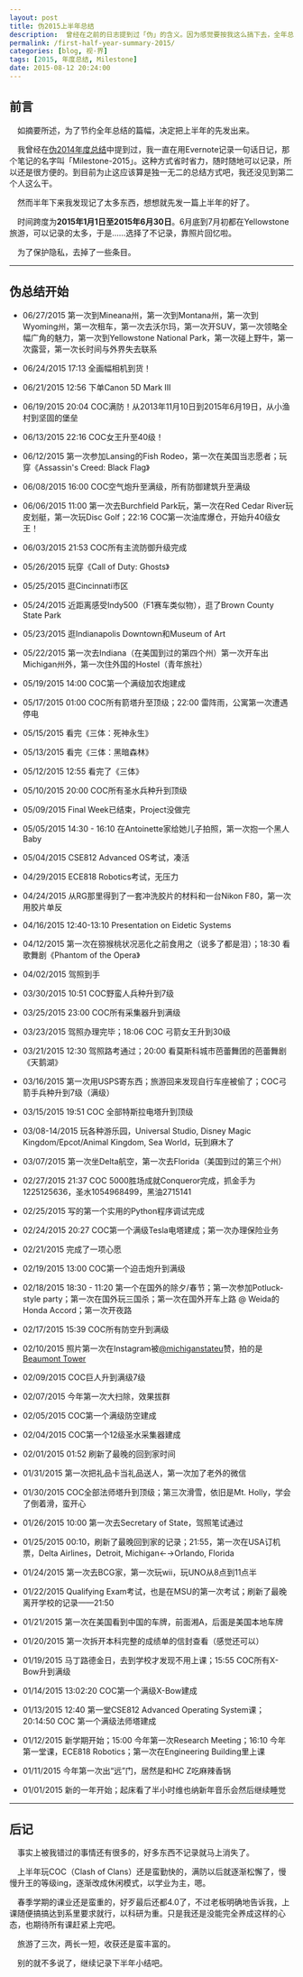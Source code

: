 ```yaml
---
layout: post
title: 伪2015上半年总结
description:  曾经在之前的日志提到过「伪」的含义。因为感觉要按我这么搞下去，全年总结会非常长，为了提升效率，先来篇半年的。
permalink: /first-half-year-summary-2015/
categories: [blog, 视·界]
tags: [2015, 年度总结, Milestone]
date: 2015-08-12 20:24:00
--- 
```


## 前言

　如摘要所述，为了节约全年总结的篇幅，决定把上半年的先发出来。

　我曾经在[伪2014年度总结](/summary-2014)中提到过，我一直在用Evernote记录一句话日记，那个笔记的名字叫「Milestone-2015」。这种方式省时省力，随时随地可以记录，所以还是很方便的。到目前为止这应该算是独一无二的总结方式吧，我还没见到第二个人这么干。

　然而半年下来我发现记了太多东西，想想就先发一篇上半年的好了。

　时间跨度为**2015年1月1日至2015年6月30日**。6月底到7月初都在Yellowstone旅游，可以记录的太多，于是……选择了不记录，靠照片回忆啦。

　为了保护隐私，去掉了一些条目。

------

## 伪总结开始

- 06/27/2015 第一次到Mineana州，第一次到Montana州，第一次到Wyoming州，第一次租车，第一次去沃尔玛，第一次开SUV，第一次领略全幅广角的魅力，第一次到Yellowstone National Park，第一次碰上野牛，第一次露营，第一次长时间与外界失去联系

- 06/24/2015 17:13 全画幅相机到货！

- 06/21/2015 12:56 下单Canon 5D Mark III

- 06/19/2015 20:04 COC满防！从2013年11月10日到2015年6月19日，从小渔村到坚固的堡垒

- 06/13/2015 22:16 COC女王升至40级！

- 06/12/2015 第一次参加Lansing的Fish Rodeo，第一次在美国当志愿者；玩穿《Assassin's Creed: Black Flag》

- 06/08/2015 16:00 COC空气炮升至满级，所有防御建筑升至满级

- 06/06/2015 11:00 第一次去Burchfield Park玩，第一次在Red Cedar River玩皮划艇，第一次玩Disc Golf；22:16 COC第一次油库爆仓，开始升40级女王！

- 06/03/2015 21:53 COC所有主流防御升级完成

- 05/26/2015 玩穿《Call of Duty: Ghosts》

- 05/25/2015 逛Cincinnati市区

- 05/24/2015 近距离感受Indy500（F1赛车类似物），逛了Brown County State Park

- 05/23/2015 逛Indianapolis Downtown和Museum of Art

- 05/22/2015 第一次去Indiana（在美国到过的第四个州）第一次开车出Michigan州外，第一次住外国的Hostel（青年旅社）

- 05/19/2015 14:00 COC第一个满级加农炮建成

- 05/17/2015 01:00 COC所有箭塔升至顶级；22:00 雷阵雨，公寓第一次遭遇停电

- 05/15/2015 看完《三体：死神永生》

- 05/13/2015 看完《三体：黑暗森林》

- 05/12/2015 12:55 看完了《三体》

- 05/10/2015 20:00 COC所有圣水兵种升到顶级

- 05/09/2015 Final Week已结束，Project没做完

- 05/05/2015 14:30 - 16:10 在Antoinette家给她儿子拍照，第一次抱一个黑人Baby

- 05/04/2015 CSE812 Advanced OS考试，凑活

- 04/29/2015 ECE818 Robotics考试，无压力

- 04/24/2015 从RG那里得到了一套冲洗胶片的材料和一台Nikon F80，第一次用胶片单反

- 04/16/2015 12:40-13:10 Presentation on Eidetic Systems

- 04/12/2015 第一次在猕猴桃状况恶化之前食用之（说多了都是泪）；18:30 看歌舞剧《Phantom of the Opera》

- 04/02/2015 驾照到手

- 03/30/2015 10:51 COC野蛮人兵种升到7级

- 03/25/2015 23:00 COC所有采集器升到满级

- 03/23/2015 驾照办理完毕；18:06 COC 弓箭女王升到30级

- 03/21/2015 12:30 驾照路考通过；20:00 看莫斯科城市芭蕾舞团的芭蕾舞剧《天鹅湖》

- 03/16/2015 第一次用USPS寄东西；旅游回来发现自行车座被偷了；COC弓箭手兵种升到7级（满级）

- 03/15/2015 19:51 COC 全部特斯拉电塔升到顶级

- 03/08-14/2015 玩各种游乐园，Universal Studio, Disney Magic Kingdom/Epcot/Animal Kingdom, Sea World，玩到麻木了

- 03/07/2015 第一次坐Delta航空，第一次去Florida（美国到过的第三个州）

- 02/27/2015 21:37 COC 5000胜场成就Conqueror完成，抓金手为1225125636，圣水1054968499，黑油2715141

- 02/25/2015 写的第一个实用的Python程序调试完成

- 02/24/2015 20:27 COC第一个满级Tesla电塔建成；第一次办理保险业务

- 02/21/2015 完成了一项心愿

- 02/19/2015 13:00 COC第一个迫击炮升到满级

- 02/18/2015 18:30 - 11:20 第一个在国外的除夕/春节；第一次参加Potluck-style party；第一次在国外玩三国杀；第一次在国外开车上路 @ Weida的Honda Accord；第一次开夜路

- 02/17/2015 15:39 COC所有防空升到满级

- 02/10/2015 照片第一次在Instagram被[@michiganstateu](https://instagram.com/michiganstateu)赞，拍的是[Beaumont Tower](https://instagram.com/p/y5fh11PVgp/?taken-by=lantern_d)

- 02/09/2015 COC巨人升到满级7级

- 02/07/2015 今年第一次大扫除，效果拔群

- 02/05/2015 COC第一个满级防空建成

- 02/04/2015 COC第一个12级圣水采集器建成

- 02/01/2015 01:52 刷新了最晚的回到家时间

- 01/31/2015 第一次把礼品卡当礼品送人，第一次加了老外的微信

- 01/30/2015 COC全部法师塔升到顶级；第三次滑雪，依旧是Mt. Holly，学会了倒着滑，蛮开心

- 01/26/2015 10:00 第一次去Secretary of State，驾照笔试通过

- 01/25/2015 00:10，刷新了最晚回到家的记录；21:55，第一次在USA订机票，Delta Airlines，Detroit, Michigan←→Orlando, Florida

- 01/24/2015 第一次去BCG家，第一次玩wii，玩UNO从8点到11点半

- 01/22/2015 Qualifying Exam考试，也是在MSU的第一次考试；刷新了最晚离开学校的记录——21:50

- 01/21/2015 第一次在美国看到中国的车牌，前面湘A，后面是美国本地车牌

- 01/20/2015 第一次拆开本科完整的成绩单的信封查看（感觉还可以）

- 01/19/2015 马丁路德金日，去到学校才发现不用上课；15:55 COC所有X-Bow升到满级

- 01/14/2015 13:02:20 COC第一个满级X-Bow建成

- 01/13/2015 12:40 第一堂CSE812 Advanced Operating System课；20:14:50 COC 第一个满级法师塔建成

- 01/12/2015 新学期开始；15:00 今年第一次Research Meeting；16:10 今年第一堂课，ECE818 Robotics；第一次在Engineering Building里上课

- 01/11/2015 今年第一次出“远”门，居然是和HC Z吃麻辣香锅

- 01/01/2015 新的一年开始；起床看了半小时维也纳新年音乐会然后继续睡觉

------

## 后记

　事实上被我错过的事情还有很多的，好多东西不记录就马上消失了。

　上半年玩COC（Clash of Clans）还是蛮勤快的，满防以后就逐渐松懈了，慢慢升王的等级ing，逐渐改成休闲模式，以学业为主，嗯。

　春季学期的课业还是蛮重的，好歹最后还都4.0了，不过老板明确地告诉我，上课随便搞搞达到系里要求就行，以科研为重。只是我还是没能完全养成这样的心态，也期待所有课赶紧上完吧。

　旅游了三次，两长一短，收获还是蛮丰富的。

　别的就不多说了，继续记录下半年小结吧。